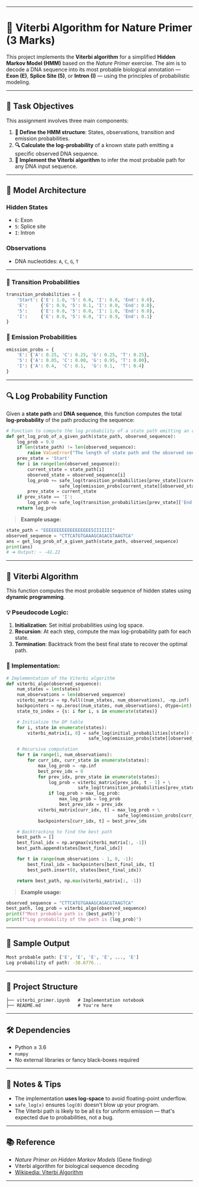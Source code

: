
---

# 🧬 Viterbi Algorithm for Nature Primer (3 Marks)

This project implements the **Viterbi algorithm** for a simplified **Hidden Markov Model (HMM)** based on the *Nature Primer* exercise. The aim is to decode a DNA sequence into its most probable biological annotation — **Exon (E)**, **Splice Site (5)**, or **Intron (I)** — using the principles of probabilistic modeling.

---

## 📌 Task Objectives

This assignment involves three main components:

1. **🧱 Define the HMM structure**: States, observations, transition and emission probabilities.
2. **🔍 Calculate the log-probability** of a known state path emitting a specific observed DNA sequence.
3. **🧠 Implement the Viterbi algorithm** to infer the most probable path for any DNA input sequence.

---

## 🧠 Model Architecture

### Hidden States
- `E`: Exon  
- `5`: Splice site  
- `I`: Intron  

### Observations
- DNA nucleotides: `A`, `C`, `G`, `T`

---

### 🔗 Transition Probabilities

```python
transition_probabilities = {
    'Start': {'E': 1.0, '5': 0.0, 'I': 0.0, 'End': 0.0},
    'E':     {'E': 0.9, '5': 0.1, 'I': 0.0, 'End': 0.0},
    '5':     {'E': 0.0, '5': 0.0, 'I': 1.0, 'End': 0.0},
    'I':     {'E': 0.0, '5': 0.0, 'I': 0.9, 'End': 0.1}
}
```

### 🧬 Emission Probabilities

```python
emission_probs = {
    'E': {'A': 0.25, 'C': 0.25, 'G': 0.25, 'T': 0.25},
    '5': {'A': 0.05, 'C': 0.00, 'G': 0.95, 'T': 0.00},
    'I': {'A': 0.4,  'C': 0.1,  'G': 0.1,  'T': 0.4}
}
```

---

## 🔍 Log Probability Function

Given a **state path** and **DNA sequence**, this function computes the total **log-probability** of the path producing the sequence:

```python
# Function to compute the log probability of a state path emitting an observed sequence
def get_log_prob_of_a_given_path(state_path, observed_sequence):
    log_prob = 0.0
    if len(state_path) != len(observed_sequence):
        raise ValueError("The length of state path and the observed sequence must be the same")
    prev_state = 'Start'
    for i in range(len(observed_sequence)):
        current_state = state_path[i]
        observed_state = observed_sequence[i]
        log_prob += safe_log(transition_probabilities[prev_state][current_state]) + \
                    safe_log(emission_probs[current_state][observed_state])
        prev_state = current_state
    if prev_state == 'I':
        log_prob += safe_log(transition_probabilities[prev_state]['End'])
    return log_prob
```

> **Example usage:**
```python
state_path = "EEEEEEEEEEEEEEEEEE5IIIIIII"
observed_sequence = "CTTCATGTGAAAGCAGACGTAAGTCA"
ans = get_log_prob_of_a_given_path(state_path, observed_sequence)
print(ans)
# ➜ Output: ~ -41.22
```

---

## 🚀 Viterbi Algorithm

This function computes the most probable sequence of hidden states using **dynamic programming**.

### 💡 Pseudocode Logic:

1. **Initialization**: Set initial probabilities using log space.
2. **Recursion**: At each step, compute the max log-probability path for each state.
3. **Termination**: Backtrack from the best final state to recover the optimal path.

### 🧠 Implementation:

```python
# Implementation of the Viterbi algorithm
def viterbi_algo(observed_sequence):
    num_states = len(states)
    num_observations = len(observed_sequence)
    viterbi_matrix = np.full((num_states, num_observations), -np.inf)
    backpointers = np.zeros((num_states, num_observations), dtype=int)
    state_to_index = {s: i for i, s in enumerate(states)}

    # Initialize the DP table
    for i, state in enumerate(states):
        viterbi_matrix[i, 0] = safe_log(initial_probabilities[state]) + \
                               safe_log(emission_probs[state][observed_sequence[0]])

    # Recursive computation
    for t in range(1, num_observations):
        for curr_idx, curr_state in enumerate(states):
            max_log_prob = -np.inf
            best_prev_idx = 0
            for prev_idx, prev_state in enumerate(states):
                log_prob = viterbi_matrix[prev_idx, t - 1] + \
                           safe_log(transition_probabilities[prev_state][curr_state])
                if log_prob > max_log_prob:
                    max_log_prob = log_prob
                    best_prev_idx = prev_idx
            viterbi_matrix[curr_idx, t] = max_log_prob + \
                                          safe_log(emission_probs[curr_state][observed_sequence[t]])
            backpointers[curr_idx, t] = best_prev_idx

    # Backtracking to find the best path
    best_path = []
    best_final_idx = np.argmax(viterbi_matrix[:, -1])
    best_path.append(states[best_final_idx])

    for t in range(num_observations - 1, 0, -1):
        best_final_idx = backpointers[best_final_idx, t]
        best_path.insert(0, states[best_final_idx])

    return best_path, np.max(viterbi_matrix[:, -1])
```

> **Example usage:**
```python
observed_sequence = "CTTCATGTGAAAGCAGACGTAAGTCA"
best_path, log_prob = viterbi_algo(observed_sequence)
print(f"Most probable path is {best_path}")
print(f"Log probability of the path is {log_prob}")
```

---

## 🧪 Sample Output

```bash
Most probable path: ['E', 'E', 'E', 'E', ..., 'E']
Log probability of path: -38.6776...
```

---

## 📁 Project Structure

```
├── viterbi_primer.ipynb   # Implementation notebook
├── README.md              # You're here
```

---

## 🛠️ Dependencies

- Python ≥ 3.6  
- `numpy`  
- No external libraries or fancy black-boxes required

---

## 🏁 Notes & Tips

- The implementation **uses log-space** to avoid floating-point underflow.
- `safe_log(x)` ensures `log(0)` doesn't blow up your program.
- The Viterbi path is likely to be all `E`s for uniform emission — that's expected due to probabilities, not a bug.

---

## 📚 Reference

- *Nature Primer on Hidden Markov Models* (Gene finding)
- Viterbi algorithm for biological sequence decoding  
- [Wikipedia: Viterbi Algorithm](https://en.wikipedia.org/wiki/Viterbi_algorithm)

---


